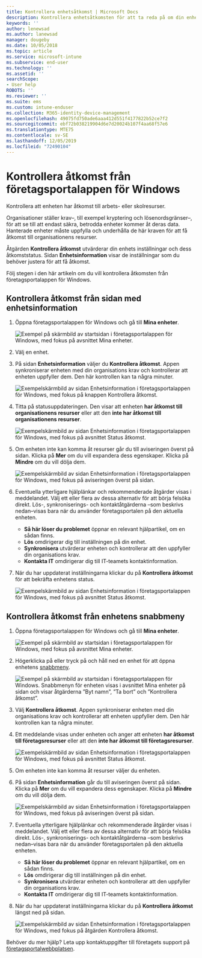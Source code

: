 ```yaml
---
title: Kontrollera enhetsåtkomst | Microsoft Docs
description: Kontrollera enhetsåtkomsten för att ta reda på om din enhet uppfyller kraven och kan komma åt arbets- eller skolresurser.
keywords: ''
author: lenewsad
ms.author: lanewsad
manager: dougeby
ms.date: 10/05/2018
ms.topic: article
ms.service: microsoft-intune
ms.subservice: end-user
ms.technology: ''
ms.assetid: ''
searchScope:
- User help
ROBOTS: ''
ms.reviewer: ''
ms.suite: ems
ms.custom: intune-enduser
ms.collection: M365-identity-device-management
ms.openlocfilehash: 49075fd750ade6aaa412d551f4177822b52ce7f2
ms.sourcegitcommit: ebf72b038219904d6e7d20024b107f4aa68f57e6
ms.translationtype: MTE75
ms.contentlocale: sv-SE
ms.lasthandoff: 12/05/2019
ms.locfileid: "72490104"
---
```

# <a name="check-access-from-company-portal-app-for-windows"></a>Kontrollera åtkomst från företagsportalappen för Windows

Kontrollera att enheten har åtkomst till arbets- eller skolresurser. 

Organisationer ställer krav&ndash;, till exempel kryptering och lösenordsgränser&ndash;, för att se till att endast säkra, betrodda enheter kommer åt deras data. Hanterade enheter måste uppfylla och underhålla de här kraven för att få åtkomst till organisationens resurser.

Åtgärden **Kontrollera åtkomst** utvärderar din enhets inställningar och dess åtkomststatus. Sidan **Enhetsinformation** visar de inställningar som du behöver justera för att få åtkomst. 

Följ stegen i den här artikeln om du vill kontrollera åtkomsten från företagsportalappen för Windows.  

## <a name="check-access-from-device-details-page"></a>Kontrollera åtkomst från sidan med enhetsinformation  
1. Öppna företagsportalappen för Windows och gå till **Mina enheter**.  

    ![Exempel på skärmbild av startsidan i företagsportalappen för Windows, med fokus på avsnittet Mina enheter.](./media/1809_CheckAccess_Context_Select_Device.png)  
2. Välj en enhet.  
3. På sidan **Enhetsinformation** väljer du **Kontrollera åtkomst**. Appen synkroniserar enheten med din organisations krav och kontrollerar att enheten uppfyller dem. Den här kontrollen kan ta några minuter.  

    ![Exempelskärmbild av sidan Enhetsinformation i företagsportalappen för Windows, med fokus på knappen Kontrollera åtkomst.](./media/1809_CheckAccess_Checking_Status.png) 

4. Titta på statusuppdateringen. Den visar att enheten **har åtkomst till organisationens resurser** eller att den **inte har åtkomst till organisationens resurser**.  

   ![Exempelskärmbild av sidan Enhetsinformation i företagsportalappen för Windows, med fokus på avsnittet Status åtkomst.](./media/1809_CheckAccess_Device_details_status1.png)  
   
5. Om enheten inte kan komma åt resurser går du till aviseringen överst på sidan. Klicka på **Mer** om du vill expandera dess egenskaper. Klicka på **Mindre** om du vill dölja dem.  

    ![Exempelskärmbild av sidan Enhetsinformation i företagsportalappen för Windows, med fokus på aviseringen överst på sidan.](./media/1809_CheckAccess_Device_details_alert1.png)  

6. Eventuella ytterligare hjälplänkar och rekommenderade åtgärder visas i meddelandet. Välj ett eller flera av dessa alternativ för att börja felsöka direkt. Lös-, synkroniserings- och kontaktåtgärderna &ndash;som beskrivs nedan&ndash;visas bara när du använder företagsportalen på den aktuella enheten.  

     * **Så här löser du problemet** öppnar en relevant hjälpartikel, om en sådan finns.  
     * **Lös** omdirigerar dig till inställningen på din enhet.  
     * **Synkronisera** utvärderar enheten och kontrollerar att den uppfyller din organisations krav.  
     * **Kontakta IT** omdirigerar dig till IT-teamets kontaktinformation.   
 
6. När du har uppdaterat inställningarna klickar du på **Kontrollera åtkomst** för att bekräfta enhetens status.  

    ![Exempelskärmbild av sidan Enhetsinformation i företagsportalappen för Windows, med fokus på avsnittet Status åtkomst.](./media/1809_CheckAccess_Device_details_status1.png)  

## <a name="check-access-from-device-context-menu"></a>Kontrollera åtkomst från enhetens snabbmeny  
1. Öppna företagsportalappen för Windows och gå till **Mina enheter**.  

    ![Exempel på skärmbild av startsidan i företagsportalappen för Windows, med fokus på avsnittet Mina enheter.](./media/1809_CheckAccess_Context_Select_Device.png)  

2. Högerklicka på eller tryck på och håll ned en enhet för att öppna enhetens [snabbmeny](https://docs.microsoft.com//windows/uwp/design/controls-and-patterns/menus).  

    ![Exempel på skärmbild av startsidan i företagsportalappen för Windows. Snabbmenyn för enheten visas i avsnittet **Mina enheter** på sidan och visar åtgärderna ”Byt namn”, ”Ta bort” och ”Kontrollera åtkomst”.](./media/1809_DeviceContextMenu_Windows_CP.png)  
3. Välj **Kontrollera åtkomst**. Appen synkroniserar enheten med din organisations krav och kontrollerar att enheten uppfyller dem. Den här kontrollen kan ta några minuter.  
 
4. Ett meddelande visas under enheten och anger att enheten **har åtkomst till företagsresurser** eller att den **inte har åtkomst till företagsresurser**. 

    ![Exempelskärmbild av sidan Enhetsinformation i företagsportalappen för Windows, med fokus på avsnittet Status åtkomst.](./media/1809_CheckAccess_Context_Menu_Alert2.png) 

5. Om enheten inte kan komma åt resurser väljer du enheten.  
6. På sidan **Enhetsinformation** går du till aviseringen överst på sidan. Klicka på **Mer** om du vill expandera dess egenskaper. Klicka på **Mindre** om du vill dölja dem.  

    ![Exempelskärmbild av sidan Enhetsinformation i företagsportalappen för Windows, med fokus på aviseringen överst på sidan.](./media/1809_CheckAccess_Device_details_alert1.png)  

6. Eventuella ytterligare hjälplänkar och rekommenderade åtgärder visas i meddelandet. Välj ett eller flera av dessa alternativ för att börja felsöka direkt. Lös-, synkroniserings- och kontaktåtgärderna &ndash;som beskrivs nedan&ndash;visas bara när du använder företagsportalen på den aktuella enheten.  

     * **Så här löser du problemet** öppnar en relevant hjälpartikel, om en sådan finns.  
     * **Lös** omdirigerar dig till inställningen på din enhet.  
     * **Synkronisera** utvärderar enheten och kontrollerar att den uppfyller din organisations krav.  
     * **Kontakta IT** omdirigerar dig till IT-teamets kontaktinformation.    

7. När du har uppdaterat inställningarna klickar du på **Kontrollera åtkomst** längst ned på sidan.  

    ![Exempelskärmbild av sidan Enhetsinformation i företagsportalappen för Windows, med fokus på åtgärden Kontrollera åtkomst.](./media/1809_CheckAccess_Device_details_button.png) 


Behöver du mer hjälp? Leta upp kontaktuppgifter till företagets support på [företagsportalwebbplatsen](https://go.microsoft.com/fwlink/?linkid=2010980).
